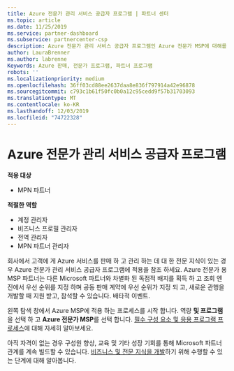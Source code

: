 ```yaml
---
title: Azure 전문가 관리 서비스 공급자 프로그램 | 파트너 센터
ms.topic: article
ms.date: 11/25/2019
ms.service: partner-dashboard
ms.subservice: partnercenter-csp
description: Azure 전문가 관리 서비스 공급자 프로그램인 Azure 전문가 MSP에 대해를 적용 하는 방법을 알아봅니다.
author: LauraBrenner
ms.author: labrenne
Keywords: Azure 판매, 전문가 프로그램, 파트너 프로그램
robots: ''
ms.localizationpriority: medium
ms.openlocfilehash: 36ff03cd88ee2637daa8e836f797914a42e96878
ms.sourcegitcommit: c793c1b61f50fc0b0a12c95cedd9f57b31703093
ms.translationtype: MT
ms.contentlocale: ko-KR
ms.lasthandoff: 12/03/2019
ms.locfileid: "74722328"
---
```

# <a name="azure-expert-managed-services-provider-program"></a>Azure 전문가 관리 서비스 공급자 프로그램

**적용 대상**

- MPN 파트너

**적절한 역할**

- 계정 관리자
- 비즈니스 프로필 관리자
- 전역 관리자
- MPN 파트너 관리자

회사에서 고객에 게 Azure 서비스를 판매 하 고 관리 하는 데 대 한 전문 지식이 있는 경우 Azure 전문가 관리 서비스 공급자 프로그램에 적용을 참조 하세요. Azure 전문가 용 MSP 파트너는 다른 Microsoft 파트너와 차별화 된 독점적 배지를 획득 하 고 조회 엔진에서 우선 순위를 지정 하며 공동 판매 계약에 우선 순위가 지정 되 고, 새로운 관행을 개발할 때 지원 받고, 참석할 수 있습니다. 배타적 이벤트.

왼쪽 탐색 창에서 Azure MSP에 적용 하는 프로세스를 시작 합니다. 역량 **및 프로그램** 을 선택 하 고 **Azure 전문가 MSP**를 선택 합니다. [필수 구성 요소 및 응용 프로그램 프로세스](https://partner.microsoft.com/membership/azure-expert-msp)에 대해 자세히 알아보세요. 

아직 자격이 없는 경우 구성원 향상, 교육 및 기타 성장 기회를 통해 Microsoft 파트너 관계를 계속 빌드할 수 있습니다.
[비즈니스 및 전문 지식을 개발](https://partner.microsoft.com/membership/azure-expert-msp)하기 위해 수행할 수 있는 단계에 대해 알아봅니다.

